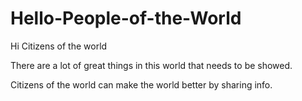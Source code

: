 # Hello-People-of-the-World

Hi Citizens of the world

There are a lot of great things in this world that needs to be showed.

Citizens of the world can make the world better by sharing info.
